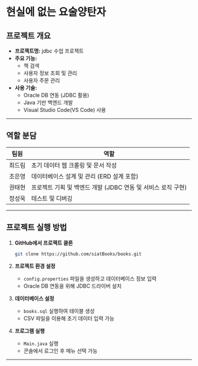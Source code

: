 # 현실에 없는 요술양탄자

## 프로젝트 개요

- **프로젝트명:**  jdbc 수업 프로젝트
- **주요 기능:**
  - 책 검색
  - 사용자 정보 조회 및 관리
  - 사용자 주문 관리
- **사용 기술:**
  - Oracle DB 연동 (JDBC 활용)
  - Java 기반 백엔드 개발
  - Visual Studio Code(VS Code) 사용

---

## 역할 분담

| 팀원 | 역할 |
|------|------|
| 최드림 | 초기 데이터 웹 크롤링 및 문서 작성 |
| 조은영 | 데이터베이스 설계 및 관리 (ERD 설계 포함) |
| 권태현 | 프로젝트 기획 및 백엔드 개발 (JDBC 연동 및 서비스 로직 구현) |
| 정성욱 | 테스트 및 디버깅 |

---


## 프로젝트 실행 방법

1. **GitHub에서 프로젝트 클론**

   ```sh
   git clone https://github.com/siatBooks/books.git
   ```

2. **프로젝트 환경 설정**

   - `config.properties` 파일을 생성하고 데이터베이스 정보 입력
   - Oracle DB 연동을 위해 JDBC 드라이버 설치

3. **데이터베이스 설정**

   - `books.sql` 실행하여 테이블 생성
   - CSV 파일을 이용해 초기 데이터 입력 가능

4. **프로그램 실행**

   - `Main.java` 실행
   - 콘솔에서 로그인 후 메뉴 선택 가능

---

